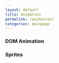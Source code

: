 ```yaml
---
layout: default
title: Animation
permalink: /animation/
categories: mainpage
---
```


### DOM Animation

### Sprites

